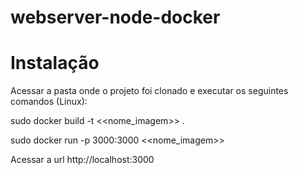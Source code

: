 # webserver-node-docker

# Instalação

Acessar a pasta onde o projeto foi clonado e executar os seguintes comandos (Linux):

sudo docker build -t <<nome_imagem>> .

sudo docker run -p 3000:3000 <<nome_imagem>>

Acessar a url http://localhost:3000

